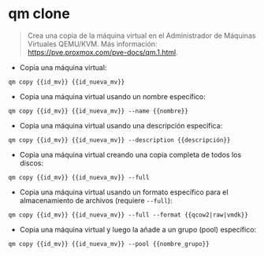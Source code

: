 # qm clone

> Crea una copia de la máquina virtual en el Administrador de Máquinas Virtuales QEMU/KVM.
> Más información: <https://pve.proxmox.com/pve-docs/qm.1.html>.

- Copia una máquina virtual:

`qm copy {{id_mv}} {{id_nueva_mv}}`

- Copia una máquina virtual usando un nombre específico:

`qm copy {{id_mv}} {{id_nueva_mv}} --name {{nombre}}`

- Copia una máquina virtual usando una descripción específica:

`qm copy {{id_mv}} {{id_nueva_mv}} --description {{descripción}}`

- Copia una máquina virtual creando una copia completa de todos los discos:

`qm copy {{id_mv}} {{id_nueva_mv}} --full`

- Copia una máquina virtual usando un formato específico para el almacenamiento de archivos (requiere `--full`):

`qm copy {{id_mv}} {{id_nueva_mv}} --full --format {{qcow2|raw|vmdk}}`

- Copia una máquina virtual y luego la añade a un grupo (pool) específico:

`qm copy {{id_mv}} {{id_nueva_mv}} --pool {{nombre_grupo}}`
